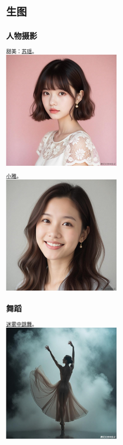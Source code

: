 # 生图
## 人物摄影
甜美：[苏瑶](./candy/readme.md)。  
<img src="./candy/1.png" style="width: 300px" />

[小雅](./xiaoya/readme.md)。   
<img src="./xiaoya/1.png" style="width: 300px" />


## 舞蹈
[迷雾中跳舞](./dan-in-the-mist/readme.md)。  
<img src="./dan-in-the-mist/1.png" style="width: 300px" />

